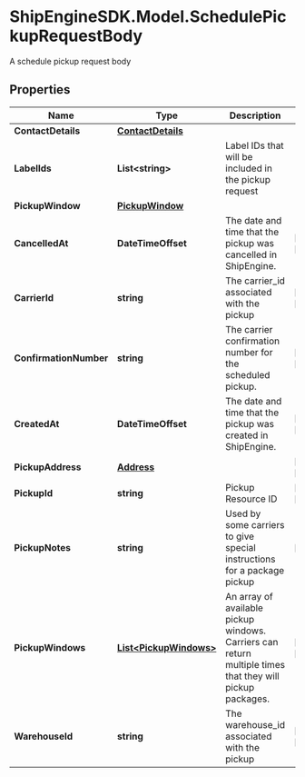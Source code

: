 # ShipEngineSDK.Model.SchedulePickupRequestBody
A schedule pickup request body

## Properties

Name | Type | Description | Notes
------------ | ------------- | ------------- | -------------
**ContactDetails** | [**ContactDetails**](ContactDetails.md) |  | 
**LabelIds** | **List&lt;string&gt;** | Label IDs that will be included in the pickup request | 
**PickupWindow** | [**PickupWindow**](PickupWindow.md) |  | 
**CancelledAt** | **DateTimeOffset** | The date and time that the pickup was cancelled in ShipEngine. | [optional] [readonly] 
**CarrierId** | **string** | The carrier_id associated with the pickup | [optional] [readonly] 
**ConfirmationNumber** | **string** | The carrier confirmation number for the scheduled pickup. | [optional] [readonly] 
**CreatedAt** | **DateTimeOffset** | The date and time that the pickup was created in ShipEngine. | [optional] [readonly] 
**PickupAddress** | [**Address**](Address.md) |  | [optional] [readonly] 
**PickupId** | **string** | Pickup Resource ID | [optional] [readonly] 
**PickupNotes** | **string** | Used by some carriers to give special instructions for a package pickup | [optional] 
**PickupWindows** | [**List&lt;PickupWindows&gt;**](PickupWindows.md) | An array of available pickup windows. Carriers can return multiple times that they will pickup packages.  | [optional] [readonly] 
**WarehouseId** | **string** | The warehouse_id associated with the pickup | [optional] [readonly] 

